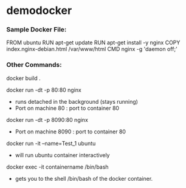 # demodocker

### Sample Docker File:
FROM ubuntu
RUN apt-get update
RUN apt-get install -y nginx
COPY index.nginx-debian.html /var/www/html
CMD nginx -g 'daemon off;'


### Other Commands:

docker build .

docker run -dt -p 80:80 nginx
* runs detached in the background (stays running)
* Port on machine 80 : port to container 80

docker run -dt -p 8090:80 nginx
* Port on machine 8090 : port to container 80

docker run -it –name=Test_1 ubuntu
* will run ubuntu container interactively 

docker exec -it containername /bin/bash
* gets you to the shell /bin/bash of the docker container.
